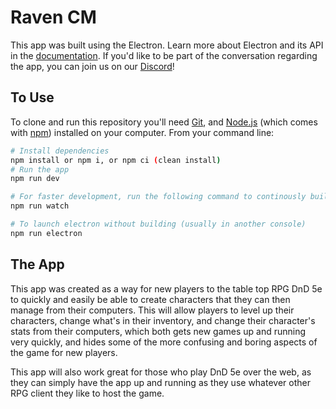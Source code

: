 # Raven CM

This app was built using the Electron.
Learn more about Electron and its API in the [documentation](http://electron.atom.io/docs/).
If you'd like to be part of the conversation regarding the app, you can join us on our [Discord](https://discord.gg/aqubJy3ugz)!
## To Use

To clone and run this repository you'll need [Git](https://git-scm.com), and [Node.js](https://nodejs.org/en/download/) (which comes with [npm](http://npmjs.com)) installed on your computer. From your command line:

```bash
# Install dependencies
npm install or npm i, or npm ci (clean install)
# Run the app
npm run dev
```

```bash
# For faster development, run the following command to continously build
npm run watch

# To launch electron without building (usually in another console)
npm run electron
```

## The App
This app was created as a way for new players to the table top RPG DnD 5e to quickly and easily be able to create characters that they can then manage from their computers. This will allow players to level up their characters, change what's in their inventory, and change their character's stats from their computers, which both gets new games up and running very quickly, and hides some of the more confusing and boring aspects of the game for new players.

This app will also work great for those who play DnD 5e over the web, as they can simply have the app up and running as they use whatever other RPG client they like to host the game.

